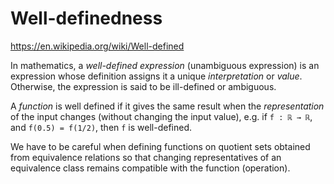 # Well-definedness

https://en.wikipedia.org/wiki/Well-defined

In mathematics, a *well-defined expression* (unambiguous expression) is an expression whose definition assigns it a unique *interpretation* or *value*. Otherwise, the expression is said to be ill-defined or ambiguous.

A *function* is well defined if it gives the same result when the *representation* of the input changes (without changing the input value), e.g. if `f : ℝ → ℝ`, and `f(0.5) = f(1/2)`, then `f` is well-defined.

We have to be careful when defining functions on quotient sets obtained from equivalence relations so that changing representatives of an equivalence class remains compatible with the function (operation).
